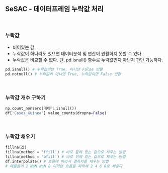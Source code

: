 ## SeSAC - 데이터프레임 누락값 처리

<br>

### 누락값

- 비어있는 값
- 누락값이 하나라도 있으면 데이터분석 및 연산이 원활하지 못할 수 있다.
- 누락값은 비교할 수 없다. 단, pd.isnull() 함수로 누락값인지 아닌지 판단 가능하다.

```python
pd.isnull() # 누락값이면 True, 아니면 False 반환
pd.notnull() # 누락값이 아니면 True, 누락값이면 False 반환
```

<br>

### 누락값 개수 구하기

```python
np.count_nonzero(데이터.isnull())
df['Cases_Guinea'].value_counts(dropna=False)
```

<br>

### 누락값 채우기

```python
fillna(값)
fillna(method = 'ffill') # 바로 앞에 있는 값으로 채우는 방법
fillna(method = 'bfill') # 바로 뒤에 있는 값으로 채우는 방법
df.interpolate() # 흐름에 따라서 결측치를 채우는 방법
# 예를들어 2 NaN NaN 8 이라면 흐름을 파악해 2 4 6 8로 채운다
```
